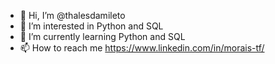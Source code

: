 - 👋 Hi, I’m @thalesdamileto
- 👀 I’m interested in Python and SQL
- 🌱 I’m currently learning Python and SQL
- 📫 How to reach me https://www.linkedin.com/in/morais-tf/

<!---
thalesdamileto/thalesdamileto is a ✨ special ✨ repository because its `README.md` (this file) appears on your GitHub profile.
You can click the Preview link to take a look at your changes.
--->
